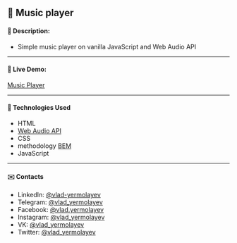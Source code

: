 ## :pushpin: Music player
#### :memo: Description: 

- Simple music player on vanilla JavaScript and Web Audio API
___

#### :link: Live Demo: 
[Music Player](https://vlad-yermolayev.github.io/music-player/)
___

#### :rocket: Technologies Used

* HTML
* [Web Audio API](https://www.w3.org/TR/webaudio/)
* CSS
* methodology [BEM](https://en.bem.info/)
* JavaScript

___

#### :envelope: Contacts
* LinkedIn: [@vlad-yermolayev](https://www.linkedin.com/in/vlad-yermolayev/)
* Telegram: [@vlad_yermolayev](https://t.me/vlad_yermolayev)
* Facebook: [@vlad.yermolayev](https://www.facebook.com/vlad.yermolayev/)
* Instagram: [@vlad_yermolayev](https://www.instagram.com/vlad_yermolayev/)
* VK: [@vlad_yermolayev](https://vk.com/vlad_yermolayev)
* Twitter: [@vlad_yermolayev](https://twitter.com/vlad_yermolayev)
